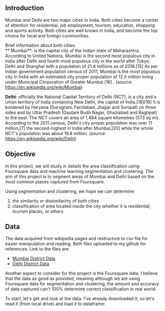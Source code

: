 ## Introduction
Mumbai and Delhi are two major cities in India. Both cities become a center of attention for residential, job employment, tourism, education, shopping and sports activity. Both cities are well known in India, and become the top choice for local and foreign communities.


Brief information about both cities:  
** Mumbai**: is the capital city of the Indian state of Maharashtra. According to United Nations, Mumbai is the second most populous city in India after Delhi and fourth most populous city in the world after Tokyo, Delhi and Shanghai with a population of 21.4 millions as of 2016.[15] As per Indian government population census of 2011, Mumbai is the most populous city in India with an estimated city proper population of 12.5 million living under Municipal Corporation of Greater Mumbai.[16] . (source: https://en.wikipedia.org/wiki/Mumbai)  

**Delhi**: officially the National Capital Territory of Delhi (NCT), is a city and a union territory of India containing New Delhi, the capital of India.[18][19] It is bordered by Haryana (Gurugram, Faridabad, Jhajjar and Sonipat) on three sides and by Uttar Pradesh (Gautam Budh Nagar, Ghaziabad and Baghpat) to the east. The NCT covers an area of 1,484 square kilometres (573 sq mi). According to the 2011 census, Delhi's city proper population was over 11 million,[7] the second-highest in India after Mumbai,[20] while the whole NCT's population was about 16.8 million. (source: https://en.wikipedia.org/wiki/Delhi)



## Objective
In this project, we will study in details the area classification using Foursquare data and machine learning segmentation and clustering.
The aim of this project is to segment areas of Mumbai and Delhi based on the most common places captured from Foursquare. 

Using segmentation and clustering, we hope we can determine:
1. the similarity or dissimilarirty of both cities
2. classification of area located inside the city whether it is residential, tourism places, or others

## Data
The data acquired from wikipedia pages and restructure to csv file for easier manipulation and reading. Both files uploaded to my github for references. Link to the files are:

- [Mumbai District Data](https://data.gov.in/node/356801/download)
- [Delhi District Data](https://data.gov.in/node/356801/download)

Another aspect to consider for this project is the Foursquare data. I believe that the data as good as provided, meaning although we are using Foursquare data for segmentation and clustering, the amount and accuracy of data captured can't 100% determine correct classification in real world.

To start, let's get and look at the data. I've already downloaded it, so let's read it (from local drive) and load it to dataframe:

